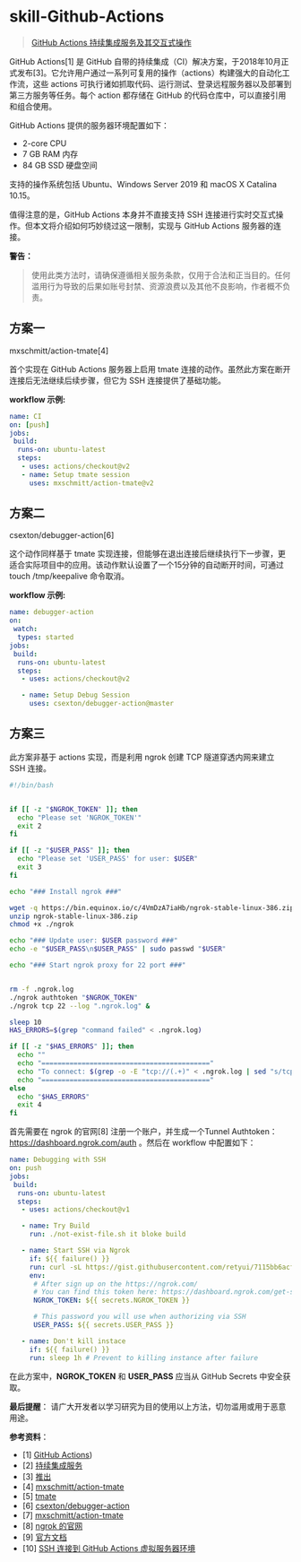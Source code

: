 # skill-Github-Actions
> [GitHub Actions 持续集成服务及其交互式操作](https://mp.weixin.qq.com/s?__biz=MzU1MzY4NzQ1OA==&mid=2247487289&idx=1&sn=ec130e70f0a8887ebcdc11241af8d2ac&chksm=fbee4ff4cc99c6e2405c0715cd9b0b3b8893150fa9d77911a8702911bc0a5de8b78ea9b5f9df&scene=21#wechat_redirect)

GitHub Actions[1] 是 GitHub 自带的持续集成（CI）解决方案，于2018年10月正式发布[3]。它允许用户通过一系列可复用的操作（actions）构建强大的自动化工作流，这些 actions 可执行诸如抓取代码、运行测试、登录远程服务器以及部署到第三方服务等任务。每个 action 都存储在 GitHub 的代码仓库中，可以直接引用和组合使用。

GitHub Actions 提供的服务器环境配置如下：

- 2-core CPU
- 7 GB RAM 内存
- 84 GB SSD 硬盘空间

支持的操作系统包括 Ubuntu、Windows Server 2019 和 macOS X Catalina 10.15。

值得注意的是，GitHub Actions 本身并不直接支持 SSH 连接进行实时交互式操作。但本文将介绍如何巧妙绕过这一限制，实现与 GitHub Actions 服务器的连接。

**警告：**
> 使用此类方法时，请确保遵循相关服务条款，仅用于合法和正当目的。任何滥用行为导致的后果如账号封禁、资源浪费以及其他不良影响，作者概不负责。

## 方案一
mxschmitt/action-tmate[4]

首个实现在 GitHub Actions 服务器上启用 tmate 连接的动作。虽然此方案在断开连接后无法继续后续步骤，但它为 SSH 连接提供了基础功能。

**workflow 示例:**

```yaml
name: CI
on: [push]
jobs:
 build:
  runs-on: ubuntu-latest
  steps:
   - uses: actions/checkout@v2
   - name: Setup tmate session
     uses: mxschmitt/action-tmate@v2
```
## 方案二
csexton/debugger-action[6]

这个动作同样基于 tmate 实现连接，但能够在退出连接后继续执行下一步骤，更适合实际项目中的应用。该动作默认设置了一个15分钟的自动断开时间，可通过 
touch /tmp/keepalive
 命令取消。

**workflow 示例:**
```yaml
name: debugger-action
on:
 watch:
  types: started
jobs:
 build:
  runs-on: ubuntu-latest
  steps:
   - uses: actions/checkout@v2

   - name: Setup Debug Session
     uses: csexton/debugger-action@master
```

## 方案三
此方案非基于 actions 实现，而是利用 ngrok 创建 TCP 隧道穿透内网来建立 SSH 连接。
```bash
#!/bin/bash


if [[ -z "$NGROK_TOKEN" ]]; then
  echo "Please set 'NGROK_TOKEN'"
  exit 2
fi

if [[ -z "$USER_PASS" ]]; then
  echo "Please set 'USER_PASS' for user: $USER"
  exit 3
fi

echo "### Install ngrok ###"

wget -q https://bin.equinox.io/c/4VmDzA7iaHb/ngrok-stable-linux-386.zip
unzip ngrok-stable-linux-386.zip
chmod +x ./ngrok

echo "### Update user: $USER password ###"
echo -e "$USER_PASS\n$USER_PASS" | sudo passwd "$USER"

echo "### Start ngrok proxy for 22 port ###"


rm -f .ngrok.log
./ngrok authtoken "$NGROK_TOKEN"
./ngrok tcp 22 --log ".ngrok.log" &

sleep 10
HAS_ERRORS=$(grep "command failed" < .ngrok.log)

if [[ -z "$HAS_ERRORS" ]]; then
  echo ""
  echo "=========================================="
  echo "To connect: $(grep -o -E "tcp://(.+)" < .ngrok.log | sed "s/tcp:\/\//ssh $USER@/" | sed "s/:/ -p /")"
  echo "=========================================="
else
  echo "$HAS_ERRORS"
  exit 4
fi
```

首先需要在 ngrok 的官网[8] 注册一个账户，并生成一个Tunnel Authtoken：https://dashboard.ngrok.com/auth
。然后在 workflow 中配置如下：
```yaml
name: Debugging with SSH
on: push
jobs:
 build:
  runs-on: ubuntu-latest
  steps:
   - uses: actions/checkout@v1

   - name: Try Build
     run: ./not-exist-file.sh it bloke build

   - name: Start SSH via Ngrok
     if: ${{ failure() }}
     run: curl -sL https://gist.githubusercontent.com/retyui/7115bb6acf151351a143ec8f96a7c561/raw/7099b9db76729dc5761da72aa8525f632d8875c9/debug-github-actions.sh | bash
     env:
      # After sign up on the https://ngrok.com/
      # You can find this token here: https://dashboard.ngrok.com/get-started/setup
      NGROK_TOKEN: ${{ secrets.NGROK_TOKEN }}

      # This password you will use when authorizing via SSH 
      USER_PASS: ${{ secrets.USER_PASS }}

   - name: Don't kill instace
     if: ${{ failure() }}
     run: sleep 1h # Prevent to killing instance after failure
```
在此方案中，**NGROK_TOKEN** 和 **USER_PASS** 应当从 GitHub Secrets 中安全获取。

**最后提醒**： 请广大开发者以学习研究为目的使用以上方法，切勿滥用或用于恶意用途。

**参考资料**：
- [1] [GitHub Actions](https://github.com/features/actions))
- [2] [持续集成服务](http://www.ruanyifeng.com/blog/2015/09/continuous-integration.html)
- [3] [推出](https://github.blog/changelog/2018-10-16-github-actions-limited-beta/)
- [4] [mxschmitt/action-tmate](https://p3terx.com/go/aHR0cHM6Ly9naXRodWIuY29tL214c2NobWl0dC9hY3Rpb24tdG1hdGU=)
- [5] [tmate](https://github.com/tmate-io/tmate)
- [6] [csexton/debugger-action](https://p3terx.com/go/aHR0cHM6Ly9naXRodWIuY29tL2NzZXh0b24vZGVidWdnZXItYWN0aW9u)
- [7] [mxschmitt/action-tmate](https://p3terx.com/go/aHR0cHM6Ly9naXRodWIuY29tL214c2NobWl0dC9hY3Rpb24tdG1hdGU=)
- [8] [ngrok 的官网](https://ngrok.com/)
- [9] [官方文档](https://docs.github.com/cn/actions/configuring-and-managing-workflows/creating-and-storing-encrypted-secrets)
- [10] [SSH 连接到 GitHub Actions 虚拟服务器环境](https://p3terx.com/archives/ssh-to-the-github-actions-virtual-server-environment.html)